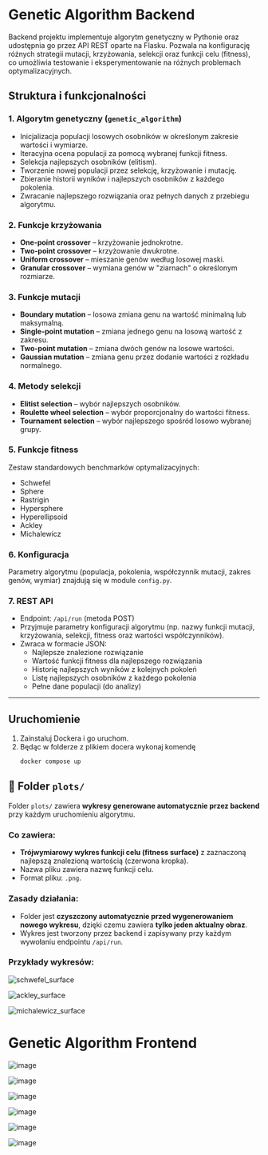 # Genetic Algorithm Backend

Backend projektu implementuje algorytm genetyczny w Pythonie oraz udostępnia go przez API REST oparte na Flasku. Pozwala na konfigurację różnych strategii mutacji, krzyżowania, selekcji oraz funkcji celu (fitness), co umożliwia testowanie i eksperymentowanie na różnych problemach optymalizacyjnych.

## Struktura i funkcjonalności

### 1. Algorytm genetyczny (`genetic_algorithm`)
- Inicjalizacja populacji losowych osobników w określonym zakresie wartości i wymiarze.
- Iteracyjna ocena populacji za pomocą wybranej funkcji fitness.
- Selekcja najlepszych osobników (elitism).
- Tworzenie nowej populacji przez selekcję, krzyżowanie i mutację.
- Zbieranie historii wyników i najlepszych osobników z każdego pokolenia.
- Zwracanie najlepszego rozwiązania oraz pełnych danych z przebiegu algorytmu.

### 2. Funkcje krzyżowania
- **One-point crossover** – krzyżowanie jednokrotne.
- **Two-point crossover** – krzyżowanie dwukrotne.
- **Uniform crossover** – mieszanie genów według losowej maski.
- **Granular crossover** – wymiana genów w "ziarnach" o określonym rozmiarze.

### 3. Funkcje mutacji
- **Boundary mutation** – losowa zmiana genu na wartość minimalną lub maksymalną.
- **Single-point mutation** – zmiana jednego genu na losową wartość z zakresu.
- **Two-point mutation** – zmiana dwóch genów na losowe wartości.
- **Gaussian mutation** – zmiana genu przez dodanie wartości z rozkładu normalnego.

### 4. Metody selekcji
- **Elitist selection** – wybór najlepszych osobników.
- **Roulette wheel selection** – wybór proporcjonalny do wartości fitness.
- **Tournament selection** – wybór najlepszego spośród losowo wybranej grupy.

### 5. Funkcje fitness
Zestaw standardowych benchmarków optymalizacyjnych:
- Schwefel
- Sphere
- Rastrigin
- Hypersphere
- Hyperellipsoid
- Ackley
- Michalewicz

### 6. Konfiguracja
Parametry algorytmu (populacja, pokolenia, współczynnik mutacji, zakres genów, wymiar) znajdują się w module `config.py`.

### 7. REST API
- Endpoint: `/api/run` (metoda POST)
- Przyjmuje parametry konfiguracji algorytmu (np. nazwy funkcji mutacji, krzyżowania, selekcji, fitness oraz wartości współczynników).
- Zwraca w formacie JSON:
  - Najlepsze znalezione rozwiązanie
  - Wartość funkcji fitness dla najlepszego rozwiązania
  - Historię najlepszych wyników z kolejnych pokoleń
  - Listę najlepszych osobników z każdego pokolenia
  - Pełne dane populacji (do analizy)

---

## Uruchomienie

1. Zainstaluj Dockera i go uruchom.
2. Będąc w folderze z plikiem docera wykonaj komendę 
   ```bash
   docker compose up

## 📁 Folder `plots/`

Folder `plots/` zawiera **wykresy generowane automatycznie przez backend** przy każdym uruchomieniu algorytmu.

### Co zawiera:

- **Trójwymiarowy wykres funkcji celu (fitness surface)** z zaznaczoną najlepszą znalezioną wartością (czerwona kropka).
- Nazwa pliku zawiera nazwę funkcji celu.
- Format pliku: `.png`.

### Zasady działania:

- Folder jest **czyszczony automatycznie przed wygenerowaniem nowego wykresu**, dzięki czemu zawiera **tylko jeden aktualny obraz**.
- Wykres jest tworzony przez backend i zapisywany przy każdym wywołaniu endpointu `/api/run`.

### Przykłady wykresów:

![schwefel_surface](https://github.com/user-attachments/assets/7015997f-6268-4423-b3c0-3159614268d4)

![ackley_surface](https://github.com/user-attachments/assets/28636198-ef4b-4bea-8ea1-88d44ba3ab3d)

![michalewicz_surface](https://github.com/user-attachments/assets/2d13eeda-c289-42b3-beea-14db1a14580b)


# Genetic Algorithm Frontend

![image](https://github.com/user-attachments/assets/4c732075-9572-4a51-a88e-f7916db10dbd)

![image](https://github.com/user-attachments/assets/27295f94-9d5e-4438-bd9f-65065b935cd5)

![image](https://github.com/user-attachments/assets/9cb82bee-c1ce-4c19-9f50-7d8ff5e2cea3)

![image](https://github.com/user-attachments/assets/3ce0e400-1f28-4139-926b-733cbe09f710)

![image](https://github.com/user-attachments/assets/5dc0c962-cdd1-414a-92b4-1e43b809f9a5)

![image](https://github.com/user-attachments/assets/08087c38-5519-4b46-8c63-0407d75b75d9)

